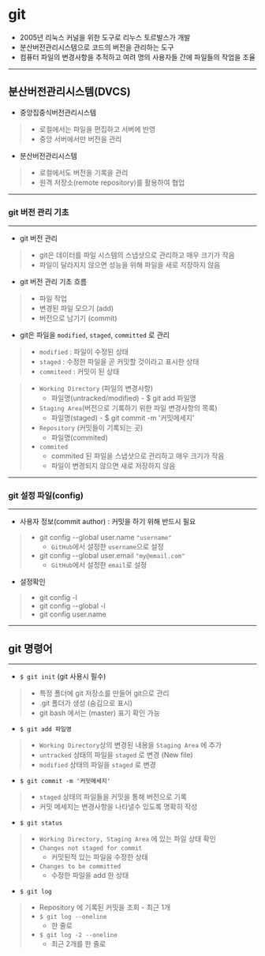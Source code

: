 # **git**
- 2005년 리눅스 커널을 위한 도구로 리누스 토르발스가 개발
- 분산버전관리시스템으로 코드의 버전을 관리하는 도구
- 컴퓨터 파일의 변경사항을 추적하고 여려 명의 사용자들 간에 파일들의 작업을 조율
---
## 분산버전관리시스템(DVCS)
- 중앙집중식버전관리시스템
>   - 로컬에서는 파일을 편집하고 서버에 반영
>   - 중앙 서버에서만 버전을 관리
- 분산버전관리시스템
>   - 로컬에서도 버전을 기록을 관리
>   - 원격 저장소(remote repository)를 활용하여 협업
---
### git 버전 관리 기초
---
- git 버전 관리
>   - git은 데이터를 파일 시스템의 스냅샷으로 관리하고 매우 크기가 작음
>   - 파일이 달라지지 않으면 성능을 위해 파일을 새로 저장하지 않음

- git 버전 관리 기초 흐름
>   - 파일 작업
>   - 변경된 파일 모으기 (add)
>   - 버전으로 남기기 (commit)
- git은 파일을 `modified`, `staged`, `committed` 로 관리
>   - `modified` : 파일이 수정된 상태
>   - `staged` : 수정한 파일을 곧 커밋할 것이라고 표시한 상태
>   - `commiteed` : 커밋이 된 상태

>    - `Working Directory` (파일의 변경사항)
>        - 파일명(untracked/modified) - $ git add 파일명
>    - `Staging Area`(버전으로 기록하기 위한 파일 변경사항의 목록)
>        - 파일명(staged) - $ git commit -m '커밋메세지'
>    - `Repository` (커밋들이 기록되는 곳)
>        - 파일명(commited)
>    - `commited`
>        - commited 된 파일을 스냅샷으로 관리하고 매우 크기가 작음
>        - 파일이 변경되지 않으면 새로 저장하지 않음
---

### git 설정 파일(config)
---
- 사용자 정보(commit author) : 커밋을 하기 위해 반드시 필요
> - git config --global user.name `"username"`
>   - `GitHub`에서 설정한 `username`으로 설정
> - git config --global user.email `"my@email.com"`
>   - `GitHub`에서 설정한 `email`로 설정

- 설정확인
> - git config -l
> - git config --global -l
> - git config user.name
---
## **git 명령어**
---
- `$ git init` (git 사용시 필수)
>   - 특정 폴더에 git 저장소를 만들어 git으로 관리
>   - .git 폴더가 생성 (숨김으로 표시)
>   - git bash 에서는 (master) 표기 확인 가능

- `$ git add 파일명`
>    - `Working Directory`상의 변경된 내용을 `Staging Area` 에 추가
>    - `untracked` 상태의 파일을 `staged` 로 변경 (New file)
>    - `modified` 상태의 파일을 `staged` 로 변경

- `$ git commit -m '커밋메세지'`
>    - `staged` 상태의 파일들을 커밋을 통해 버전으로 기록
>    - 커밋 메세지는 변경사항을 나타낼수 있도록 명확히 작성
- `$ git status`
>    - `Working Directory, Staging Area` 에 있는 파일 상태 확인
>    - `Changes not staged for commit`
>        - 커밋된적 있는 파일을 수정한 상태
>    - `Changes to be committed`
>        - 수정한 파일을 add 한 상태

- `$ git log` 
>  - Repository 에 기록된 커밋을 조회
>        - 최근 1개
>   - `$ git log --oneline`
>      - 한 줄로
> - `$ git log -2 --oneline`
>    - 최근 2개를 한 줄로
